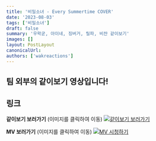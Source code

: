 ```yaml
---
title: '비밀소녀 - Every Summertime COVER'
date: '2023-08-03'
tags: ['비밀소녀']
draft: false
summary: '우왁굳, 아이네, 징버거, 릴파, 비챤 같이보기'
images: []
layout: PostLayout
canonicalUrl:
authors: ['wakreactions']
---
```


## 팀 외부의 같이보기 영상입니다!

## 링크

**같이보기 보러가기** (이미지를 클릭하여 이동)
[![같이보기 보러가기](https://cdn.discordapp.com/attachments/1135756712759013437/1135758630910697602/banner.png)](https://cafe.naver.com/steamindiegame/12294777)

**MV 보러가기** (이미지를 클릭하여 이동)
[![MV 시청하기](https://i.ytimg.com/vi/ME0m9X7q2UU/maxresdefault.jpg)](https://youtu.be/ME0m9X7q2UU)
